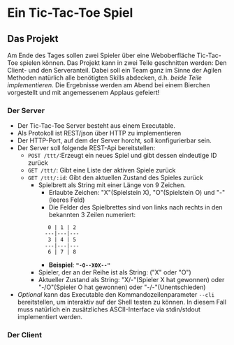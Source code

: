 # Ein Tic-Tac-Toe Spiel

## Das Projekt
Am Ende des Tages sollen zwei Spieler über eine Weboberfläche Tic-Tac-Toe spielen können. 
Das Projekt kann in zwei Teile geschnitten werden: Den Client- und den Serveranteil. Dabei soll ein Team ganz im Sinne der 
Agilen Methoden natürlich alle benötigten Skills abdecken, d.h. *beide Teile implementieren*. 
Die Ergebnisse werden am Abend bei einem Bierchen vorgestellt und mit angemessenem Applaus gefeiert!

### Der Server
* Der Tic-Tac-Toe Server besteht aus einem Executable.
* Als Protokoll ist REST/json über HTTP zu implementieren
* Der HTTP-Port, auf dem der Server horcht, soll konfigurierbar sein.
* Der Server soll folgende REST-Api bereitstellen:
  * `POST /ttt/`:Erzeugt ein neues Spiel und gibt dessen eindeutige ID zurück
  * `GET /ttt/`: Gibt eine Liste der aktiven Spiele zurück
  * `GET /ttt/:id`: Gibt den aktuellen Zustand des Spieles zurück
    * Spielbrett als String mit einer Länge von 9 Zeichen.
      * Erlaubte Zeichen: "X"(Spielstein X), "O"(Spielstein O) und "-"(leeres Feld)
      * Die Felder des Spielbrettes sind von links nach rechts in den bekannten 3 Zeilen numeriert:
      ```
         0 | 1 | 2
        ---|---|---
         3 | 4 | 5
        ---|---|---
         6 | 7 | 8
      ```
      * **Beispiel**: **`"-O--XOX--"`**
    * Spieler, der an der Reihe ist als String: ("X" oder "O")
    * Aktueller Zustand als String: "X/-"(Spieler X hat gewonnen) oder "-/O"(Spieler O hat gewonnen) oder "-/-"(Unentschieden)
* *Optional* kann das Executable den Kommandozeilenparameter `--cli` bereitstellen, um interaktiv auf der Shell testen zu können. 
  In diesem Fall muss natürlich ein zusätzliches ASCII-Interface via stdin/stdout implementiert werden. 

### Der Client
